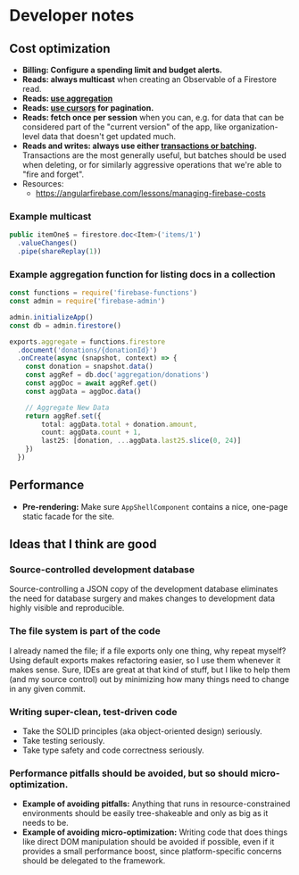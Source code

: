# Developer notes

## Cost optimization

- **Billing: Configure a spending limit and budget alerts.**
- **Reads: always multicast** when creating an Observable of a Firestore read.
- **Reads: [use aggregation](https://firebase.google.com/docs/firestore/solutions/aggregation)**
- **Reads: [use cursors](https://firebase.google.com/docs/firestore/query-data/query-cursors) for pagination.**
- **Reads: fetch once per session** when you can, e.g. for data that can be considered part
of the "current version" of the app, like organization-level data that doesn't get updated much.
- **Reads and writes: always use either [transactions or batching](https://firebase.google.com/docs/firestore/manage-data/transactions).**
Transactions are the most generally useful, but batches should be used when deleting, or
for similarly aggressive operations that we're able to "fire and forget".
- Resources:
  - https://angularfirebase.com/lessons/managing-firebase-costs

### Example multicast
```ts
public itemOne$ = firestore.doc<Item>('items/1')
  .valueChanges()
  .pipe(shareReplay(1))
```

### Example aggregation function for listing docs in a collection
```ts
const functions = require('firebase-functions')
const admin = require('firebase-admin')

admin.initializeApp()
const db = admin.firestore()

exports.aggregate = functions.firestore
  .document('donations/{donationId}')
  .onCreate(async (snapshot, context) => {
    const donation = snapshot.data()
    const aggRef = db.doc('aggregation/donations')
    const aggDoc = await aggRef.get()
    const aggData = aggDoc.data()

    // Aggregate New Data
    return aggRef.set({
        total: aggData.total + donation.amount,
        count: aggData.count + 1,
        last25: [donation, ...aggData.last25.slice(0, 24)]
    })
  })
```

## Performance

- **Pre-rendering:** Make sure `AppShellComponent` contains a nice, one-page static
facade for the site.


## Ideas that I think are good

### Source-controlled development database

Source-controlling a JSON copy of the development database eliminates the need for
database surgery and makes changes to development data highly visible and reproducible.

### The file system is part of the code

I already named the file; if a file exports only one thing, why repeat myself? Using
default exports makes refactoring easier, so I use them whenever it makes sense. Sure,
IDEs are great at that kind of stuff, but I like to help them (and my source control) out
by minimizing how many things need to change in any given commit.

### Writing super-clean, test-driven code

- Take the SOLID principles (aka object-oriented design) seriously.
- Take testing seriously.
- Take type safety and code correctness seriously.

### Performance pitfalls should be avoided, but so should micro-optimization.

- **Example of avoiding pitfalls:** Anything that runs in resource-constrained
  environments should be easily tree-shakeable and only as big as it needs to be.
- **Example of avoiding micro-optimization:** Writing code that does things like direct DOM
  manipulation should be avoided if possible, even if it provides a small performance
  boost, since platform-specific concerns should be delegated to the framework.
